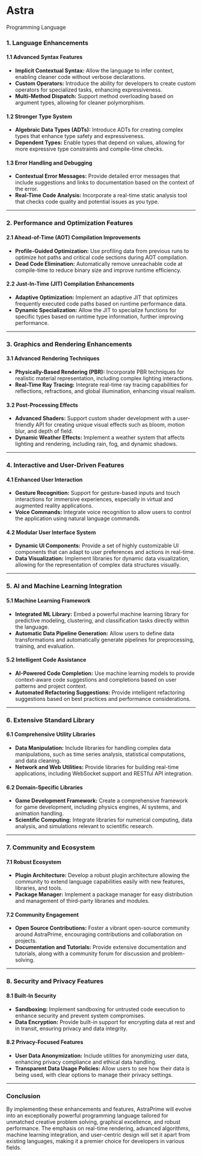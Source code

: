 # Astra

Programming Language

### 1. **Language Enhancements**

#### **1.1 Advanced Syntax Features**
- **Implicit Contextual Syntax:** Allow the language to infer context, enabling cleaner code without verbose declarations.
- **Custom Operators:** Introduce the ability for developers to create custom operators for specialized tasks, enhancing expressiveness.
- **Multi-Method Dispatch:** Support method overloading based on argument types, allowing for cleaner polymorphism.

#### **1.2 Stronger Type System**
- **Algebraic Data Types (ADTs):** Introduce ADTs for creating complex types that enhance type safety and expressiveness.
- **Dependent Types:** Enable types that depend on values, allowing for more expressive type constraints and compile-time checks.

#### **1.3 Error Handling and Debugging**
- **Contextual Error Messages:** Provide detailed error messages that include suggestions and links to documentation based on the context of the error.
- **Real-Time Code Analysis:** Incorporate a real-time static analysis tool that checks code quality and potential issues as you type.

---

### 2. **Performance and Optimization Features**

#### **2.1 Ahead-of-Time (AOT) Compilation Improvements**
- **Profile-Guided Optimization:** Use profiling data from previous runs to optimize hot paths and critical code sections during AOT compilation.
- **Dead Code Elimination:** Automatically remove unreachable code at compile-time to reduce binary size and improve runtime efficiency.

#### **2.2 Just-In-Time (JIT) Compilation Enhancements**
- **Adaptive Optimization:** Implement an adaptive JIT that optimizes frequently executed code paths based on runtime performance data.
- **Dynamic Specialization:** Allow the JIT to specialize functions for specific types based on runtime type information, further improving performance.

---

### 3. **Graphics and Rendering Enhancements**

#### **3.1 Advanced Rendering Techniques**
- **Physically-Based Rendering (PBR):** Incorporate PBR techniques for realistic material representation, including complex lighting interactions.
- **Real-Time Ray Tracing:** Integrate real-time ray tracing capabilities for reflections, refractions, and global illumination, enhancing visual realism.

#### **3.2 Post-Processing Effects**
- **Advanced Shaders:** Support custom shader development with a user-friendly API for creating unique visual effects such as bloom, motion blur, and depth of field.
- **Dynamic Weather Effects:** Implement a weather system that affects lighting and rendering, including rain, fog, and dynamic shadows.

---

### 4. **Interactive and User-Driven Features**

#### **4.1 Enhanced User Interaction**
- **Gesture Recognition:** Support for gesture-based inputs and touch interactions for immersive experiences, especially in virtual and augmented reality applications.
- **Voice Commands:** Integrate voice recognition to allow users to control the application using natural language commands.

#### **4.2 Modular User Interface System**
- **Dynamic UI Components:** Provide a set of highly customizable UI components that can adapt to user preferences and actions in real-time.
- **Data Visualization:** Implement libraries for dynamic data visualization, allowing for the representation of complex data structures visually.

---

### 5. **AI and Machine Learning Integration**

#### **5.1 Machine Learning Framework**
- **Integrated ML Library:** Embed a powerful machine learning library for predictive modeling, clustering, and classification tasks directly within the language.
- **Automatic Data Pipeline Generation:** Allow users to define data transformations and automatically generate pipelines for preprocessing, training, and evaluation.

#### **5.2 Intelligent Code Assistance**
- **AI-Powered Code Completion:** Use machine learning models to provide context-aware code suggestions and completions based on user patterns and project context.
- **Automated Refactoring Suggestions:** Provide intelligent refactoring suggestions based on best practices and performance considerations.

---

### 6. **Extensive Standard Library**

#### **6.1 Comprehensive Utility Libraries**
- **Data Manipulation:** Include libraries for handling complex data manipulations, such as time series analysis, statistical computations, and data cleaning.
- **Network and Web Utilities:** Provide libraries for building real-time applications, including WebSocket support and RESTful API integration.

#### **6.2 Domain-Specific Libraries**
- **Game Development Framework:** Create a comprehensive framework for game development, including physics engines, AI systems, and animation handling.
- **Scientific Computing:** Integrate libraries for numerical computing, data analysis, and simulations relevant to scientific research.

---

### 7. **Community and Ecosystem**

#### **7.1 Robust Ecosystem**
- **Plugin Architecture:** Develop a robust plugin architecture allowing the community to extend language capabilities easily with new features, libraries, and tools.
- **Package Manager:** Implement a package manager for easy distribution and management of third-party libraries and modules.

#### **7.2 Community Engagement**
- **Open Source Contributions:** Foster a vibrant open-source community around AstraPrime, encouraging contributions and collaboration on projects.
- **Documentation and Tutorials:** Provide extensive documentation and tutorials, along with a community forum for discussion and problem-solving.

---

### 8. **Security and Privacy Features**

#### **8.1 Built-In Security**
- **Sandboxing:** Implement sandboxing for untrusted code execution to enhance security and prevent system compromises.
- **Data Encryption:** Provide built-in support for encrypting data at rest and in transit, ensuring privacy and data integrity.

#### **8.2 Privacy-Focused Features**
- **User Data Anonymization:** Include utilities for anonymizing user data, enhancing privacy compliance and ethical data handling.
- **Transparent Data Usage Policies:** Allow users to see how their data is being used, with clear options to manage their privacy settings.

---

### Conclusion

By implementing these enhancements and features, AstraPrime will evolve into an exceptionally powerful programming language tailored for unmatched creative problem solving, graphical excellence, and robust performance. The emphasis on real-time rendering, advanced algorithms, machine learning integration, and user-centric design will set it apart from existing languages, making it a premier choice for developers in various fields.

